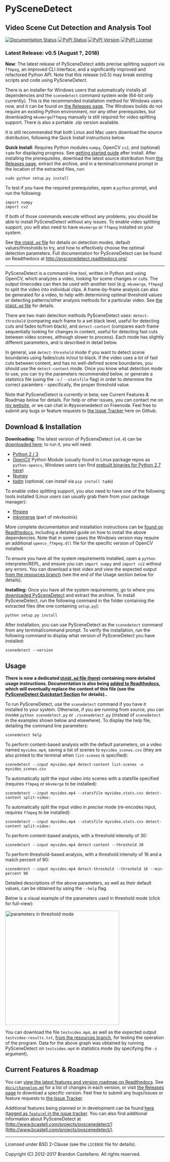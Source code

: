       
PySceneDetect
==========================================================
Video Scene Cut Detection and Analysis Tool
----------------------------------------------------------

[![Documentation Status](https://readthedocs.org/projects/pyscenedetect/badge/?version=latest)](http://pyscenedetect.readthedocs.org/en/latest/?badge=latest) [![PyPI Status](https://img.shields.io/pypi/status/PySceneDetect.svg)](https://pypi.python.org/pypi/PySceneDetect/) [![PyPI Version](https://img.shields.io/pypi/v/PySceneDetect.svg)](https://pypi.python.org/pypi/PySceneDetect/)  [![PyPI License](https://img.shields.io/pypi/l/PySceneDetect.svg)](http://pyscenedetect.readthedocs.org/en/latest/copyright/)


### Latest Release: v0.5 (August ?, 2018)

**New**: The latest release of PySceneDetect adds precise splitting support via `ffmpeg`, an improved CLI interface, and a significantly improved and refactored Python API.  Note that this release (v0.5) may break existing scripts and code using PySceneDetect.

There is an installer for Windows users that automatically installs all dependencies and the `scenedetect` command system wide (64-bit only currently).  This is the recommended installation method for Windows users now, and it can be found on [the Releases page](https://github.com/Breakthrough/PySceneDetect/releases).  The Windows builds do not require an existing Python environment, nor any other prerequisites, but downloading `mkvmerge`/`ffmpeg` manually is still required for video splitting support.  There is also a portable .zip version available.

It is still recommended that both Linux and Mac users download the source distribution, following the Quick Install instructions below.

**Quick Install**: Requires Python modules `numpy`, OpenCV `cv2`, and (optional) `tqdm` for displaying progress. See [getting started guide](http://pyscenedetect.readthedocs.org/en/latest/examples/usage/) after install.  After installing the prerequisites, download the latest source distribution from [the Releases page](https://github.com/Breakthrough/PySceneDetect/releases), extract the archive, and in a terminal/command prompt in the location of the extracted files, run:

    sudo python setup.py install

To test if you have the required prerequisites, open a `python` prompt, and run the following:

    import numpy
    import cv2

If both of those commands execute without any problems, you should be able to install PySceneDetect without any issues. To enable video splitting support, you will also need to have `mkvmerge` or `ffmpeg` installed on your system.

See [the `USAGE.md` file](https://github.com/Breakthrough/PySceneDetect/blob/master/USAGE.md) for details on detection modes, default values/thresholds to try, and how to effectively choose the optimal detection parameters.  Full documentation for PySceneDetect can be found on Readthedocs at http://pyscenedetect.readthedocs.org/

----------------------------------------------------------

PySceneDetect is a command-line tool, written in Python and using OpenCV, which analyzes a video, looking for scene changes or cuts.  The output timecodes can then be used with another tool (e.g. `mkvmerge`, `ffmpeg`) to split the video into individual clips.  A frame-by-frame analysis can also be generated for a video, to help with determining optimal threshold values or detecting patterns/other analysis methods for a particular video.  See [the `USAGE.md` file](https://github.com/Breakthrough/PySceneDetect/blob/master/USAGE.md) for details.

There are two main detection methods PySceneDetect uses: `detect-threshold` (comparing each frame to a set black level, useful for detecting cuts and fades to/from black), and `detect-content` (compares each frame sequentially looking for changes in content, useful for detecting fast cuts between video scenes, although slower to process).  Each mode has slightly different parameters, and is described in detail below.

In general, use `detect-threshold` mode if you want to detect scene boundaries using fades/cuts in/out to black.  If the video uses a lot of fast cuts between content, and has no well-defined scene boundaries, you should use the `detect-content` mode.  Once you know what detection mode to use, you can try the parameters recommended below, or generate a statistics file (using the `-s` / `--statsfile` flag) in order to determine the correct paramters - specifically, the proper threshold value.

Note that PySceneDetect is currently in beta; see Current Features & Roadmap below for details.  For help or other issues, you can contact me on [my website](http://www.bcastell.com/about/), or we can chat in #pyscenedetect on Freenode.  Feel free to submit any bugs or feature requests to [the Issue Tracker](https://github.com/Breakthrough/PySceneDetect/issues) here on Github.


Download & Installation
----------------------------------------------------------

**Downloading:** The latest version of PySceneDetect (`v0.4`) can be [downloaded here](https://github.com/Breakthrough/PySceneDetect/releases); to run it, you will need:

 - [Python 2 / 3](https://www.python.org/)
 - [OpenCV](https://opencv.org/) Python Module (usually found in Linux package repos as `python-opencv`, Windows users can find [prebuilt binaries for Python 2.7 here](http://www.lfd.uci.edu/~gohlke/pythonlibs/#opencv))
 - [Numpy](http://sourceforge.net/projects/numpy/)
 - [tqdm](https://github.com/tqdm/tqdm) (optional, can install via `pip install tqdm`)

To enable video splitting support, you also need to have one of the following tools installed (Linux users can usually grab them from your package manager):

 - [ffmpeg](https://ffmpeg.org/download.html)
 - [mkvmerge](https://mkvtoolnix.download/downloads.html) (part of mkvtoolnix)

More complete documentation and installation instructions can be [found on Readthedocs](http://pyscenedetect.readthedocs.org/en/latest/download/), including a detailed guide on how to install the above dependencies.  Note that in some cases the Windows version may require an additional `opencv_ffmpeg.dll` file for the specific version of OpenCV installed.

To ensure you have all the system requirements installed, open a `python` interpreter/REPL, and ensure you can `import numpy` and `import cv2` without any errors.  You can download a test video and view the expected output [from the resources branch](https://github.com/Breakthrough/PySceneDetect/tree/resources/tests) (see the end of the Usage section below for details).

**Installing:** Once you have all the system requirements, go to where you [downloaded PySceneDetect](https://github.com/Breakthrough/PySceneDetect/releases) and extract the archive.  To install PySceneDetect, run the following command in the folder containing the extracted files (the one containing `setup.py`):

    python setup.py install

After installation, you can use PySceneDetect as the `scenedetect` command from any terminal/command prompt.  To verify the installation, run the following command to display what version of PySceneDetect you have installed:

    scenedetect --version


Usage
----------------------------------------------------------

**There is now a dedicated [`USAGE.md` file (here)](https://github.com/Breakthrough/PySceneDetect/blob/master/USAGE.md) containing more detailed usage instructions.  Documentation is also being [added to Readthedocs](http://pyscenedetect.readthedocs.org/), which will eventually replace the content of this file (see the [PySceneDetect Quickstart Section](http://pyscenedetect.readthedocs.org/en/latest/examples/usage/) for details)..**

To run PySceneDetect, use the `scenedetect` command if you have it installed to your system.  Otherwise, if you are running from source, you can invoke `python scenedetect.py` or `./scenedetect.py` (instead of `scenedetect` in the examples shown below and elsewhere).  To display the help file, detailing the command line parameters:

    scenedetect help

To perform content-based analysis with the default parameters, on a video named `myvideo.mp4`, saving a list of scenes to `myvideo_scenes.csv` (they are also printed to the terminal when `list-scenes` is specified):

    scenedetect --input myvideo.mp4 detect-content list-scenes -o myvideo_scenes.csv

To automatically split the input video into scenes with a statsfile specified (requires `ffmpeg` or `mkvmerge` to be installed):

    scenedetect --input myvideo.mp4 --statsfile myvideo.stats.csv detect-content split-video:

To automatically split the input video in *precise* mode (re-encodes input, requires `ffmpeg` to be installed):

    scenedetect --input myvideo.mp4 --statsfile myvideo.stats.csv detect-content split-video:

To perform content-based analysis, with a threshold intensity of 30:

    scenedetect --input myvideo.mp4 detect-content --threshold 30

To perform threshold-based analysis, with a threshold intensity of 16 and a match percent of 90:

    scenedetect --input myvideo.mp4 detect-threshold --threshold 16 --min-percent 90

Detailed descriptions of the above parameters, as well as their default values, can be obtained by using the `--help` flag.

Below is a visual example of the parameters used in threshold mode (click for full-view):

[<img src="https://github.com/Breakthrough/PySceneDetect/raw/resources/images/threshold-param-example.png" alt="parameters in threshold mode" width="360" />](https://github.com/Breakthrough/PySceneDetect/raw/resources/images/threshold-param-example.png)

You can download the file `testvideo.mp4`, as well as the expected output `testvideo-results.txt`, [from the resources branch](https://github.com/Breakthrough/PySceneDetect/tree/resources/tests), for testing the operation of the program.  Data for the above graph was obtained by running PySceneDetect on `testvideo.mp4` in statistics mode (by specifying the `-s` argument).


Current Features & Roadmap
----------------------------------------------------------

You can [view the latest features and version roadmap on Readthedocs](http://pyscenedetect.readthedocs.org/en/latest/features/).
See [`docs/changelog.md`](https://github.com/Breakthrough/PySceneDetect/blob/master/docs/changelog.md) for a list of changes in each version, or visit [the Releases page](https://github.com/Breakthrough/PySceneDetect/releases) to download a specific version.  Feel free to submit any bugs/issues or feature requests to [the Issue Tracker](https://github.com/Breakthrough/PySceneDetect/issues).

Additional features being planned or in development can be found [here (tagged as `feature`) in the issue tracker](https://github.com/Breakthrough/PySceneDetect/issues?q=is%3Aissue+is%3Aopen+label%3Afeature).  You can also find additional information about PySceneDetect at [http://www.bcastell.com/projects/pyscenedetect/](http://www.bcastell.com/projects/pyscenedetect/).


----------------------------------------------------------

Licensed under BSD 2-Clause (see the `LICENSE` file for details).

Copyright (C) 2012-2017 Brandon Castellano.
All rights reserved.

